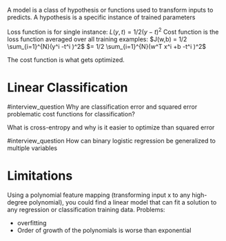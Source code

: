 A model is a class of hypothesis or functions used to transform inputs to predicts. 
A hypothesis is a specific instance of trained parameters

Loss function is for single instance: $L(y,t)=1/2(y-t)^2$
Cost function is the loss function averaged over all training examples:
$J(w,b) = 1/2 \sum_{i=1}^{N}(y^i -t^i )^2$
	$= 1/2 \sum_{i=1}^{N}(w^T x^i +b -t^i )^2$


The cost function is what gets optimized. 

# Linear Classification
#interview_question 
Why are classification error and squared error problematic cost functions for classification?

What is cross-entropy and why is it easier to optimize than squared error

#interview_question 
How can binary logistic regression be generalized to multiple variables

# Limitations
Using a polynomial feature mapping (transforming input x to any high-degree polynomial), you could find a linear model that can fit a solution to any regression or classification training data. 
Problems:
- overfitting
- Order of growth of the polynomials is worse than exponential
